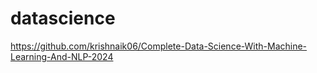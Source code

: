 # datascience
https://github.com/krishnaik06/Complete-Data-Science-With-Machine-Learning-And-NLP-2024
